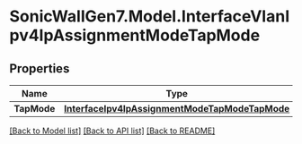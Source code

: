 # SonicWallGen7.Model.InterfaceVlanIpv4IpAssignmentModeTapMode

## Properties

Name | Type | Description | Notes
------------ | ------------- | ------------- | -------------
**TapMode** | [**InterfaceIpv4IpAssignmentModeTapModeTapMode**](InterfaceIpv4IpAssignmentModeTapModeTapMode.md) |  | [optional] 

[[Back to Model list]](../README.md#documentation-for-models) [[Back to API list]](../README.md#documentation-for-api-endpoints) [[Back to README]](../README.md)


